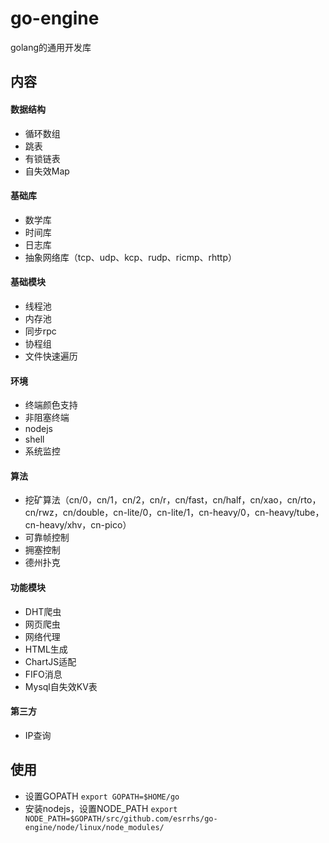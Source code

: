 # go-engine
golang的通用开发库

## 内容
#### 数据结构
* 循环数组
* 跳表
* 有锁链表
* 自失效Map
#### 基础库
* 数学库
* 时间库
* 日志库
* 抽象网络库（tcp、udp、kcp、rudp、ricmp、rhttp）
#### 基础模块
* 线程池
* 内存池
* 同步rpc
* 协程组
* 文件快速遍历
#### 环境
* 终端颜色支持
* 非阻塞终端
* nodejs
* shell
* 系统监控
#### 算法
* 挖矿算法（cn/0，cn/1，cn/2，cn/r，cn/fast，cn/half，cn/xao，cn/rto，cn/rwz，cn/double，cn-lite/0，cn-lite/1，cn-heavy/0，cn-heavy/tube，cn-heavy/xhv，cn-pico）
* 可靠帧控制
* 拥塞控制
* 德州扑克
#### 功能模块
* DHT爬虫
* 网页爬虫
* 网络代理
* HTML生成
* ChartJS适配
* FIFO消息
* Mysql自失效KV表
#### 第三方
* IP查询

## 使用
* 设置GOPATH ``export GOPATH=$HOME/go``
* 安装nodejs，设置NODE_PATH ``export NODE_PATH=$GOPATH/src/github.com/esrrhs/go-engine/node/linux/node_modules/``
